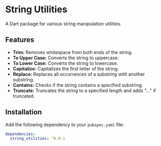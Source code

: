 # String Utilities

A Dart package for various string manipulation utilities.

## Features

- **Trim:** Removes whitespace from both ends of the string.
- **To Upper Case:** Converts the string to uppercase.
- **To Lower Case:** Converts the string to lowercase.
- **Capitalize:** Capitalizes the first letter of the string.
- **Replace:** Replaces all occurrences of a substring with another substring.
- **Contains:** Checks if the string contains a specified substring.
- **Truncate:** Truncates the string to a specified length and adds "..." if truncated.

## Installation

Add the following dependency to your `pubspec.yaml` file:

```yaml
dependencies:
  string_utilities: ^0.0.1
